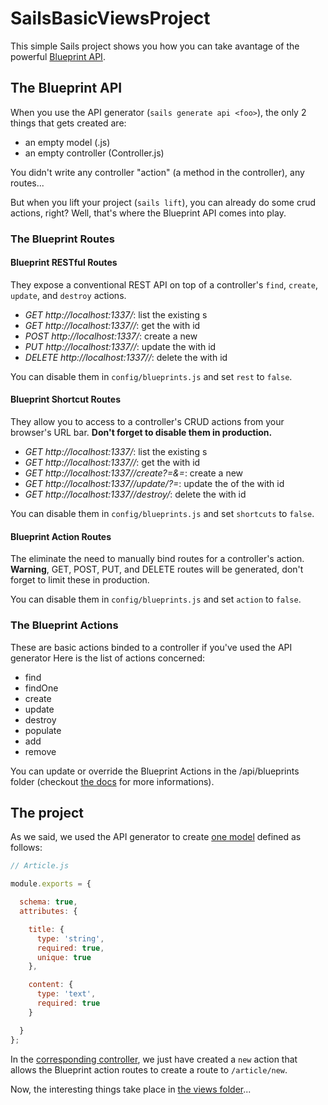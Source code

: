 # SailsBasicViewsProject

This simple Sails project shows you how you can take avantage of the powerful
[Blueprint API](http://sailsjs.org/documentation/reference/blueprint-api).

## The Blueprint API

When you use the API generator (`sails generate api <foo>`), the only 2 things
that gets created are:

* an empty model (<Foo>.js)
* an empty controller (<Foo>Controller.js)

You didn't write any controller "action" (a method in the controller),
any routes...

But when you lift your project (`sails lift`), you can already do some crud
actions, right? Well, that's where the Blueprint API comes into play.

### The Blueprint Routes

#### Blueprint RESTful Routes

They expose a conventional REST API on top of a controller's `find`, `create`,
`update`, and `destroy` actions. 

* *GET http://localhost:1337/<foo>*: list the existing <foo>s
* *GET http://localhost:1337/<foo>/<id>*: get the <foo> with id <id>
* *POST http://localhost:1337/<foo>*: create a new <foo>
* *PUT http://localhost:1337/<foo>/<id>*: update the <foo> with id <id>
* *DELETE http://localhost:1337/<foo>/<id>*: delete the <foo> with id <id>

You can disable them in `config/blueprints.js` and set `rest` to `false`.

#### Blueprint Shortcut Routes

They allow you to access to a controller's CRUD actions from your browser's
URL bar. **Don't forget to disable them in production.**

* *GET http://localhost:1337/<foo>*: list the existing <foo>s
* *GET http://localhost:1337/<foo>/<id>*: get the <foo> with id <id>
* *GET http://localhost:1337/<foo>/create?<attr1>=<val1>&<attr2>=<val2>*:
create a new <foo>
* *GET http://localhost:1337/<foo>/update/<id>?<attr1>=<val1>*: update the
<attr1> of the <foo> with id <id>
* *GET http://localhost:1337/<foo>/destroy/<id>*: delete the
<foo> with id <id>

You can disable them in `config/blueprints.js` and set `shortcuts` to `false`.

#### Blueprint Action Routes

The eliminate the need to manually bind routes for a controller's action.
**Warning**, GET, POST, PUT, and DELETE routes will be generated, don't forget
to limit these in production.

You can disable them in `config/blueprints.js` and set `action` to `false`.

### The Blueprint Actions

These are basic actions binded to a controller if you've used the API generator
Here is the list of actions concerned:

* find
* findOne
* create
* update
* destroy
* populate
* add
* remove

You can update or override the Blueprint Actions in the /api/blueprints folder
(checkout [the docs](http://sailsjs.org/documentation/reference/blueprint-api)
for more informations).

## The project

As we said, we used the API generator to create
[one model](./api/models/Article.js) defined as follows:

```javascript
// Article.js

module.exports = {

  schema: true,
  attributes: {

    title: {
      type: 'string',
      required: true,
      unique: true
    },

    content: {
      type: 'text',
      required: true
    }

  }
};
```

In the [corresponding controller](./api/controllers/ArticleController.js), we
just have created a `new` action that allows the Blueprint action routes to
create a route to `/article/new`.

Now, the interesting things take place in [the views folder](./views/)...